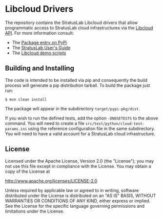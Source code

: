 Libcloud Drivers
================

The repository contains the StratusLab Libcloud drivers that allow
programmatic access to StratusLab cloud infrastructures via the
[Libcloud API](http://libcloud.apache.org).  For more information
consult:

* The [Package entry on
PyPi](https://pypi.python.org/pypi/stratuslab-libcloud-drivers)
* The [StratusLab User's Guide](http://stratuslab.eu/documentation/)
* The [Libcloud demo scripts](src/test/python)


Building and Installing
-----------------------

The code is intended to be installed via pip and consequently the
build process will generate a pip distribution tarball.  To build the
package just run:

    $ mvn clean install

The package will appear in the subdirectory `target/pypi-pkg/dist`. 

If you wish to run the defined tests, add the option `-DNOSETESTS` to
the above command.  You will need to create a file
`src/test/python/cloud-test-params.ini` using the reference
configuration file in the same subdirectory.  You will need to have a
valid account for a StratusLab cloud infrastructure. 

License
-------

Licensed under the Apache License, Version 2.0 (the "License"); you
may not use this file except in compliance with the License.  You may
obtain a copy of the License at

http://www.apache.org/licenses/LICENSE-2.0

Unless required by applicable law or agreed to in writing, software
distributed under the License is distributed on an "AS IS" BASIS,
WITHOUT WARRANTIES OR CONDITIONS OF ANY KIND, either express or
implied.  See the License for the specific language governing
permissions and limitations under the License.
